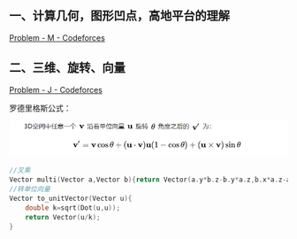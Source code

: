 ## 一、计算几何，图形凹点，高地平台的理解



[Problem - M - Codeforces](https://codeforces.com/gym/104128/problem/M)

## 二、三维、旋转、向量

[Problem - J - Codeforces](https://codeforces.com/group/n9YFSztryg/contest/520588/problem/J)

罗德里格斯公式：

![罗德里格斯公式](罗德里格斯公式.png)

```c++
//叉乘
Vector multi(Vector a,Vector b){return Vector(a.y*b.z-b.y*a.z,b.x*a.z-a.x*b.z,a.x*b.y-b.x*a.y);}
//转单位向量
Vector to_unitVector(Vector u){
    double k=sqrt(Dot(u,u));
    return Vector(u/k);
}
```

